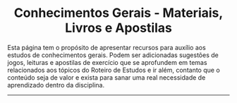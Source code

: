 <h1 align="center">Conhecimentos Gerais - Materiais, Livros e Apostilas</h1>

Esta página tem o propósito de apresentar recursos para auxílio aos estudos de conhecimentos gerais. Podem ser adicionadas sugestões de jogos, leituras e apostilas de exercício que se aprofundem em temas relacionados aos tópicos do Roteiro de Estudos e ir além, contanto que o conteúdo seja de valor e exista para sanar uma real necessidade de aprendizado dentro da disciplina.

---
